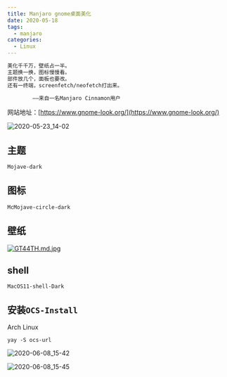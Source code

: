 ```yaml
---
title: Manjaro gnome桌面美化
date: 2020-05-18
tags:
  - manjaro
categories:
  - Linux
---
```


```bash
美化千千万，壁纸占一半。
主题换一换，图标慢慢看。
部件放几个，面板也要改。
还有一终端，screenfetch/neofetch打出来。

        ——来自一名Manjaro Cinnamon用户
```

网站地址：[https://www.gnome-look.org/](https://www.gnome-look.org/)

![2020-05-23_14-02](https://gitee.com/snowyan/image/raw/master/1590213946_20200523140537502_289998243.png)

## 主题

```bash
Mojave-dark
```

## 图标

```bash
McMojave-circle-dark
```

## 壁纸

[![GT44TH.md.jpg](https://s1.ax1x.com/2020/04/10/GT44TH.md.jpg)](https://imgchr.com/i/GT44TH)

## shell

```shell
MacOS11-shell-Dark
```

## 安装`OCS-Install`

Arch Linux

```shell
yay -S ocs-url
```

![2020-06-08_15-42](https://gitee.com/snowyan/image/raw/master/1591602410_20200608154609201_2009082715.png)

![2020-06-08_15-45](https://gitee.com/snowyan/image/raw/master/1591602412_20200608154638384_70237245.png)
